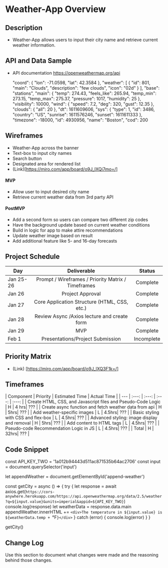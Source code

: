 # 
# Weather-App Overview

## Description

- Weather-App allows users to input their city name and retrieve current weather information. 

## API and Data Sample

- API documentation https://openweathermap.org/api

    "coord": {
        "lon": -71.0598,
        "lat": 42.3584
    },
    "weather": [
        {
            "id": 801,
            "main": "Clouds",
            "description": "few clouds",
            "icon": "02d"
        }
    ],
    "base": "stations",
    "main": {
        "temp": 274.43,
        "feels_like": 265.94,
        "temp_min": 273.15,
        "temp_max": 275.37,
        "pressure": 1017,
        "humidity": 25
    },
    "visibility": 10000,
    "wind": {
        "speed": 7.2,
        "deg": 320,
        "gust": 12.35
    },
    "clouds": {
        "all": 20
    },
    "dt": 1611609606,
    "sys": {
        "type": 1,
        "id": 3486,
        "country": "US",
        "sunrise": 1611576246,
        "sunset": 1611611333
    },
    "timezone": -18000,
    "id": 4930956,
    "name": "Boston",
    "cod": 200


## Wireframes

- Weather-App across the banner 
- Text-box to input city names 
- Search button 
- Designated area for rendered list
- (Link)[https://miro.com/app/board/o9J_lXQi7mo=/]
 

#### MVP 
- Allow user to input desired city name
- Retrieve current weather data from 3rd party API


#### PostMVP  
- Add a second form so users can compare two different zip codes
- Have the background update based on current weather conditions
- Build in logic for app to make attire recommendations
- Update weather image based on result
- Add additional feature like 5- and 16-day forecasts


## Project Schedule

|  Day | Deliverable | Status |
| --- | :---: |  :---: |
|Jan 25-26| Prompt / Wireframes / Priority Matrix / Timeframes | Complete |
|Jan 26| Project Approval | Complete |
|Jan 27| Core Application Structure (HTML, CSS, etc.) | Complete |
|Jan 28| Review Async /Axios lecture and create form  | Complete |
|Jan 29| MVP | Complete |
|Feb 1| Presentations/Project Submission | Incomplete |

## Priority Matrix

- (Link) [https://miro.com/app/board/o9J_lXQ3F1k=/]

## Timeframes

| Component | Priority | Estimated Time | Actual Time |
| --- | :---: |  :---: | :---: | :---: |
| Create HTML, CSS, and Javascript files and Pseudo-Code Logic | H | 4 hrs| ??? |
| Create async function and fetch weather data from api  | H | 5hrs| ??? |
| Add weather-specific images  | L | 4.5hrs| ??? |
| Basic styling with CSS and flex-box | L | 4.5hrs| ??? |
| Advanced styling: image display and removal | H | 5hrs| ??? |
| Add content to HTML tags | L | 4.5hrs| ??? |
| Pseudo-code Recommendation Logic in JS | L | 4.5hrs| ??? |
| Total | H | 32hrs| ??? |

## Code Snippet

const API_KEY_TWO = '1a012b94443d511ac871535b64ac2706'
const input = document.querySelector('input')

let appendWeather = document.getElementById('append-weather')

const getCity = async () => {
  try {
    let response = await axios.get(`https://cors-anywhere.herokuapp.com/https://api.openweathermap.org/data/2.5/weather?q=${input.value}&units=imperial&appid=${API_KEY_TWO}`)
    console.log(response)
    let weatherData = response.data.main
    appendWeather.innerHTML += `<div>The temperature in ${input.value} is ${weatherData.temp + `°F`}</div>`
  } catch (error) {
    console.log(error)
  }
}

getCity()

## Change Log
 Use this section to document what changes were made and the reasoning behind those changes. 
